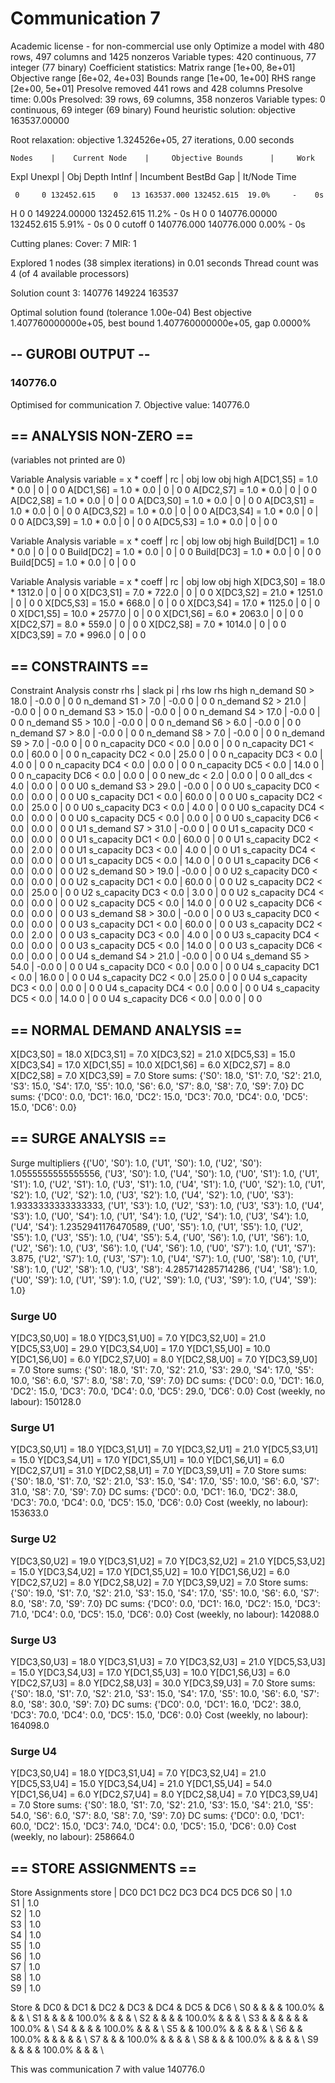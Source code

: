 Communication 7
==============================================================================

Academic license - for non-commercial use only
Optimize a model with 480 rows, 497 columns and 1425 nonzeros
Variable types: 420 continuous, 77 integer (77 binary)
Coefficient statistics:
  Matrix range     [1e+00, 8e+01]
  Objective range  [6e+02, 4e+03]
  Bounds range     [1e+00, 1e+00]
  RHS range        [2e+00, 5e+01]
Presolve removed 441 rows and 428 columns
Presolve time: 0.00s
Presolved: 39 rows, 69 columns, 358 nonzeros
Variable types: 0 continuous, 69 integer (69 binary)
Found heuristic solution: objective 163537.00000

Root relaxation: objective 1.324526e+05, 27 iterations, 0.00 seconds

    Nodes    |    Current Node    |     Objective Bounds      |     Work
 Expl Unexpl |  Obj  Depth IntInf | Incumbent    BestBd   Gap | It/Node Time

     0     0 132452.615    0   13 163537.000 132452.615  19.0%     -    0s
H    0     0                    149224.00000 132452.615  11.2%     -    0s
H    0     0                    140776.00000 132452.615  5.91%     -    0s
     0     0     cutoff    0      140776.000 140776.000  0.00%     -    0s

Cutting planes:
  Cover: 7
  MIR: 1

Explored 1 nodes (38 simplex iterations) in 0.01 seconds
Thread count was 4 (of 4 available processors)

Solution count 3: 140776 149224 163537 

Optimal solution found (tolerance 1.00e-04)
Best objective 1.407760000000e+05, best bound 1.407760000000e+05, gap 0.0000%

## -- GUROBI OUTPUT -- ##
### 140776.0
Optimised for communication 7.
Objective value: 140776.0




## == ANALYSIS NON-ZERO == ##
(variables not printed are 0)

Variable Analysis
 variable  =     x *  coeff |     rc | obj low obj high
A[DC1,S5]  =   1.0 *    0.0 |      0 |       0       0
A[DC1,S6]  =   1.0 *    0.0 |      0 |       0       0
A[DC2,S7]  =   1.0 *    0.0 |      0 |       0       0
A[DC2,S8]  =   1.0 *    0.0 |      0 |       0       0
A[DC3,S0]  =   1.0 *    0.0 |      0 |       0       0
A[DC3,S1]  =   1.0 *    0.0 |      0 |       0       0
A[DC3,S2]  =   1.0 *    0.0 |      0 |       0       0
A[DC3,S4]  =   1.0 *    0.0 |      0 |       0       0
A[DC3,S9]  =   1.0 *    0.0 |      0 |       0       0
A[DC5,S3]  =   1.0 *    0.0 |      0 |       0       0

Variable Analysis
  variable  =     x *  coeff |     rc | obj low obj high
Build[DC1]  =   1.0 *    0.0 |      0 |       0       0
Build[DC2]  =   1.0 *    0.0 |      0 |       0       0
Build[DC3]  =   1.0 *    0.0 |      0 |       0       0
Build[DC5]  =   1.0 *    0.0 |      0 |       0       0


Variable Analysis
 variable  =     x *  coeff |     rc | obj low obj high
X[DC3,S0]  =  18.0 * 1312.0 |      0 |       0       0
X[DC3,S1]  =   7.0 *  722.0 |      0 |       0       0
X[DC3,S2]  =  21.0 * 1251.0 |      0 |       0       0
X[DC5,S3]  =  15.0 *  668.0 |      0 |       0       0
X[DC3,S4]  =  17.0 * 1125.0 |      0 |       0       0
X[DC1,S5]  =  10.0 * 2577.0 |      0 |       0       0
X[DC1,S6]  =   6.0 * 2063.0 |      0 |       0       0
X[DC2,S7]  =   8.0 *  559.0 |      0 |       0       0
X[DC2,S8]  =   7.0 * 1014.0 |      0 |       0       0
X[DC3,S9]  =   7.0 *  996.0 |      0 |       0       0



## == CONSTRAINTS == ##

Constraint Analysis
           constr      rhs |  slack     pi | rhs low rhs high
      n_demand S0  >  18.0 |   -0.0      0 |       0       0
      n_demand S1  >   7.0 |   -0.0      0 |       0       0
      n_demand S2  >  21.0 |   -0.0      0 |       0       0
      n_demand S3  >  15.0 |   -0.0      0 |       0       0
      n_demand S4  >  17.0 |   -0.0      0 |       0       0
      n_demand S5  >  10.0 |   -0.0      0 |       0       0
      n_demand S6  >   6.0 |   -0.0      0 |       0       0
      n_demand S7  >   8.0 |   -0.0      0 |       0       0
      n_demand S8  >   7.0 |   -0.0      0 |       0       0
      n_demand S9  >   7.0 |   -0.0      0 |       0       0
   n_capacity DC0  <   0.0 |    0.0      0 |       0       0
   n_capacity DC1  <   0.0 |   60.0      0 |       0       0
   n_capacity DC2  <   0.0 |   25.0      0 |       0       0
   n_capacity DC3  <   0.0 |    4.0      0 |       0       0
   n_capacity DC4  <   0.0 |    0.0      0 |       0       0
   n_capacity DC5  <   0.0 |   14.0      0 |       0       0
   n_capacity DC6  <   0.0 |    0.0      0 |       0       0
           new_dc  <   2.0 |    0.0      0 |       0       0
          all_dcs  <   4.0 |    0.0      0 |       0       0
   U0 s_demand S3  >  29.0 |   -0.0      0 |       0       0
U0 s_capacity DC0  <   0.0 |    0.0      0 |       0       0
U0 s_capacity DC1  <   0.0 |   60.0      0 |       0       0
U0 s_capacity DC2  <   0.0 |   25.0      0 |       0       0
U0 s_capacity DC3  <   0.0 |    4.0      0 |       0       0
U0 s_capacity DC4  <   0.0 |    0.0      0 |       0       0
U0 s_capacity DC5  <   0.0 |    0.0      0 |       0       0
U0 s_capacity DC6  <   0.0 |    0.0      0 |       0       0
   U1 s_demand S7  >  31.0 |   -0.0      0 |       0       0
U1 s_capacity DC0  <   0.0 |    0.0      0 |       0       0
U1 s_capacity DC1  <   0.0 |   60.0      0 |       0       0
U1 s_capacity DC2  <   0.0 |    2.0      0 |       0       0
U1 s_capacity DC3  <   0.0 |    4.0      0 |       0       0
U1 s_capacity DC4  <   0.0 |    0.0      0 |       0       0
U1 s_capacity DC5  <   0.0 |   14.0      0 |       0       0
U1 s_capacity DC6  <   0.0 |    0.0      0 |       0       0
   U2 s_demand S0  >  19.0 |   -0.0      0 |       0       0
U2 s_capacity DC0  <   0.0 |    0.0      0 |       0       0
U2 s_capacity DC1  <   0.0 |   60.0      0 |       0       0
U2 s_capacity DC2  <   0.0 |   25.0      0 |       0       0
U2 s_capacity DC3  <   0.0 |    3.0      0 |       0       0
U2 s_capacity DC4  <   0.0 |    0.0      0 |       0       0
U2 s_capacity DC5  <   0.0 |   14.0      0 |       0       0
U2 s_capacity DC6  <   0.0 |    0.0      0 |       0       0
   U3 s_demand S8  >  30.0 |   -0.0      0 |       0       0
U3 s_capacity DC0  <   0.0 |    0.0      0 |       0       0
U3 s_capacity DC1  <   0.0 |   60.0      0 |       0       0
U3 s_capacity DC2  <   0.0 |    2.0      0 |       0       0
U3 s_capacity DC3  <   0.0 |    4.0      0 |       0       0
U3 s_capacity DC4  <   0.0 |    0.0      0 |       0       0
U3 s_capacity DC5  <   0.0 |   14.0      0 |       0       0
U3 s_capacity DC6  <   0.0 |    0.0      0 |       0       0
   U4 s_demand S4  >  21.0 |   -0.0      0 |       0       0
   U4 s_demand S5  >  54.0 |   -0.0      0 |       0       0
U4 s_capacity DC0  <   0.0 |    0.0      0 |       0       0
U4 s_capacity DC1  <   0.0 |   16.0      0 |       0       0
U4 s_capacity DC2  <   0.0 |   25.0      0 |       0       0
U4 s_capacity DC3  <   0.0 |    0.0      0 |       0       0
U4 s_capacity DC4  <   0.0 |    0.0      0 |       0       0
U4 s_capacity DC5  <   0.0 |   14.0      0 |       0       0
U4 s_capacity DC6  <   0.0 |    0.0      0 |       0       0


## == NORMAL DEMAND ANALYSIS == ##

X[DC3,S0] = 18.0
X[DC3,S1] = 7.0
X[DC3,S2] = 21.0
X[DC5,S3] = 15.0
X[DC3,S4] = 17.0
X[DC1,S5] = 10.0
X[DC1,S6] = 6.0
X[DC2,S7] = 8.0
X[DC2,S8] = 7.0
X[DC3,S9] = 7.0
Store sums: {'S0': 18.0, 'S1': 7.0, 'S2': 21.0, 'S3': 15.0, 'S4': 17.0, 'S5': 10.0, 'S6': 6.0, 'S7': 8.0, 'S8': 7.0, 'S9': 7.0}
DC sums: {'DC0': 0.0, 'DC1': 16.0, 'DC2': 15.0, 'DC3': 70.0, 'DC4': 0.0, 'DC5': 15.0, 'DC6': 0.0}

## == SURGE ANALYSIS == ##

Surge multipliers
{('U0', 'S0'): 1.0, ('U1', 'S0'): 1.0, ('U2', 'S0'): 1.0555555555555556, ('U3', 'S0'): 1.0, ('U4', 'S0'): 1.0, ('U0', 'S1'): 1.0, ('U1', 'S1'): 1.0, ('U2', 'S1'): 1.0, ('U3', 'S1'): 1.0, ('U4', 'S1'): 1.0, ('U0', 'S2'): 1.0, ('U1', 'S2'): 1.0, ('U2', 'S2'): 1.0, ('U3', 'S2'): 1.0, ('U4', 'S2'): 1.0, ('U0', 'S3'): 1.9333333333333333, ('U1', 'S3'): 1.0, ('U2', 'S3'): 1.0, ('U3', 'S3'): 1.0, ('U4', 'S3'): 1.0, ('U0', 'S4'): 1.0, ('U1', 'S4'): 1.0, ('U2', 'S4'): 1.0, ('U3', 'S4'): 1.0, ('U4', 'S4'): 1.2352941176470589, ('U0', 'S5'): 1.0, ('U1', 'S5'): 1.0, ('U2', 'S5'): 1.0, ('U3', 'S5'): 1.0, ('U4', 'S5'): 5.4, ('U0', 'S6'): 1.0, ('U1', 'S6'): 1.0, ('U2', 'S6'): 1.0, ('U3', 'S6'): 1.0, ('U4', 'S6'): 1.0, ('U0', 'S7'): 1.0, ('U1', 'S7'): 3.875, ('U2', 'S7'): 1.0, ('U3', 'S7'): 1.0, ('U4', 'S7'): 1.0, ('U0', 'S8'): 1.0, ('U1', 'S8'): 1.0, ('U2', 'S8'): 1.0, ('U3', 'S8'): 4.285714285714286, ('U4', 'S8'): 1.0, ('U0', 'S9'): 1.0, ('U1', 'S9'): 1.0, ('U2', 'S9'): 1.0, ('U3', 'S9'): 1.0, ('U4', 'S9'): 1.0}

### Surge U0
Y[DC3,S0,U0] = 18.0
Y[DC3,S1,U0] = 7.0
Y[DC3,S2,U0] = 21.0
Y[DC5,S3,U0] = 29.0
Y[DC3,S4,U0] = 17.0
Y[DC1,S5,U0] = 10.0
Y[DC1,S6,U0] = 6.0
Y[DC2,S7,U0] = 8.0
Y[DC2,S8,U0] = 7.0
Y[DC3,S9,U0] = 7.0
Store sums: {'S0': 18.0, 'S1': 7.0, 'S2': 21.0, 'S3': 29.0, 'S4': 17.0, 'S5': 10.0, 'S6': 6.0, 'S7': 8.0, 'S8': 7.0, 'S9': 7.0}
DC sums: {'DC0': 0.0, 'DC1': 16.0, 'DC2': 15.0, 'DC3': 70.0, 'DC4': 0.0, 'DC5': 29.0, 'DC6': 0.0}
Cost (weekly, no labour): 150128.0

### Surge U1
Y[DC3,S0,U1] = 18.0
Y[DC3,S1,U1] = 7.0
Y[DC3,S2,U1] = 21.0
Y[DC5,S3,U1] = 15.0
Y[DC3,S4,U1] = 17.0
Y[DC1,S5,U1] = 10.0
Y[DC1,S6,U1] = 6.0
Y[DC2,S7,U1] = 31.0
Y[DC2,S8,U1] = 7.0
Y[DC3,S9,U1] = 7.0
Store sums: {'S0': 18.0, 'S1': 7.0, 'S2': 21.0, 'S3': 15.0, 'S4': 17.0, 'S5': 10.0, 'S6': 6.0, 'S7': 31.0, 'S8': 7.0, 'S9': 7.0}
DC sums: {'DC0': 0.0, 'DC1': 16.0, 'DC2': 38.0, 'DC3': 70.0, 'DC4': 0.0, 'DC5': 15.0, 'DC6': 0.0}
Cost (weekly, no labour): 153633.0

### Surge U2
Y[DC3,S0,U2] = 19.0
Y[DC3,S1,U2] = 7.0
Y[DC3,S2,U2] = 21.0
Y[DC5,S3,U2] = 15.0
Y[DC3,S4,U2] = 17.0
Y[DC1,S5,U2] = 10.0
Y[DC1,S6,U2] = 6.0
Y[DC2,S7,U2] = 8.0
Y[DC2,S8,U2] = 7.0
Y[DC3,S9,U2] = 7.0
Store sums: {'S0': 19.0, 'S1': 7.0, 'S2': 21.0, 'S3': 15.0, 'S4': 17.0, 'S5': 10.0, 'S6': 6.0, 'S7': 8.0, 'S8': 7.0, 'S9': 7.0}
DC sums: {'DC0': 0.0, 'DC1': 16.0, 'DC2': 15.0, 'DC3': 71.0, 'DC4': 0.0, 'DC5': 15.0, 'DC6': 0.0}
Cost (weekly, no labour): 142088.0

### Surge U3
Y[DC3,S0,U3] = 18.0
Y[DC3,S1,U3] = 7.0
Y[DC3,S2,U3] = 21.0
Y[DC5,S3,U3] = 15.0
Y[DC3,S4,U3] = 17.0
Y[DC1,S5,U3] = 10.0
Y[DC1,S6,U3] = 6.0
Y[DC2,S7,U3] = 8.0
Y[DC2,S8,U3] = 30.0
Y[DC3,S9,U3] = 7.0
Store sums: {'S0': 18.0, 'S1': 7.0, 'S2': 21.0, 'S3': 15.0, 'S4': 17.0, 'S5': 10.0, 'S6': 6.0, 'S7': 8.0, 'S8': 30.0, 'S9': 7.0}
DC sums: {'DC0': 0.0, 'DC1': 16.0, 'DC2': 38.0, 'DC3': 70.0, 'DC4': 0.0, 'DC5': 15.0, 'DC6': 0.0}
Cost (weekly, no labour): 164098.0

### Surge U4
Y[DC3,S0,U4] = 18.0
Y[DC3,S1,U4] = 7.0
Y[DC3,S2,U4] = 21.0
Y[DC5,S3,U4] = 15.0
Y[DC3,S4,U4] = 21.0
Y[DC1,S5,U4] = 54.0
Y[DC1,S6,U4] = 6.0
Y[DC2,S7,U4] = 8.0
Y[DC2,S8,U4] = 7.0
Y[DC3,S9,U4] = 7.0
Store sums: {'S0': 18.0, 'S1': 7.0, 'S2': 21.0, 'S3': 15.0, 'S4': 21.0, 'S5': 54.0, 'S6': 6.0, 'S7': 8.0, 'S8': 7.0, 'S9': 7.0}
DC sums: {'DC0': 0.0, 'DC1': 60.0, 'DC2': 15.0, 'DC3': 74.0, 'DC4': 0.0, 'DC5': 15.0, 'DC6': 0.0}
Cost (weekly, no labour): 258664.0

## == STORE ASSIGNMENTS == ##
Store Assignments
store |    DC0    DC1    DC2    DC3    DC4    DC5    DC6
   S0 |                         1.0                     
   S1 |                         1.0                     
   S2 |                         1.0                     
   S3 |                                       1.0       
   S4 |                         1.0                     
   S5 |           1.0                                   
   S6 |           1.0                                   
   S7 |                  1.0                            
   S8 |                  1.0                            
   S9 |                         1.0                     

Store & DC0 & DC1 & DC2 & DC3 & DC4 & DC5 & DC6 \\
S0 &  &  &  & 100.0% &  &  &  \\
S1 &  &  &  & 100.0% &  &  &  \\
S2 &  &  &  & 100.0% &  &  &  \\
S3 &  &  &  &  &  & 100.0% &  \\
S4 &  &  &  & 100.0% &  &  &  \\
S5 &  & 100.0% &  &  &  &  &  \\
S6 &  & 100.0% &  &  &  &  &  \\
S7 &  &  & 100.0% &  &  &  &  \\
S8 &  &  & 100.0% &  &  &  &  \\
S9 &  &  &  & 100.0% &  &  &  \\

This was communication 7 with value 140776.0

